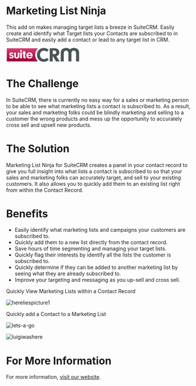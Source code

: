 # Marketing List Ninja

This add on makes managing target lists a breeze in SuiteCRM. Easily create and identify what Target lists your Contacts are subscribed to in SuiteCRM and easily add a contact or lead to any target list in CRM.

<img src="https://github.com/CRMExpertsNY/TimesheetNinjaSuite/blob/master/Docs/suitecrm_logo_large.png?raw=true" width="200">

The Challenge
==========

In SuiteCRM, there is currently no easy way for a sales or marketing person to be able to see what marketing lists a contact is subscribed to. As a result, your sales and marketing folks could be blindly marketing and selling to a customer the wrong products and mess up the opportunity to accurately cross sell and upsell new products.

The Solution
============

Marketing List Ninja for SuiteCRM creates a panel in your contact record to give you full insight into what lists a contact is subscribed to so that your sales and marketing folks can accurately target, and sell to your existing customers. It also allows you to quickly add them to an existing list right from within the Contact Record.

Benefits
===========

- Easily identify what marketing lists and campaigns your customers are subscribed to.
- Quickly add them to a new list directly from the contact record.
- Save hours of time segmenting and managing your target lists.
- Quickly flag their interests by identify all the lists the customer is subscribed to.
- Quickly determine if they can be added to another marketing list by seeing what they are already subscribed to.
- Improve your targeting and messaging as you up-sell and cross sell.

Quickly View Marketing Lists within a Contact Record

![hereliespicture1](https://i.imgur.com/FFqK4ze.png)

Quickly add a Contact to a Marketing List

![lets-a-go](https://i.imgur.com/GecF46K.png)

![luigiwashere](https://i.imgur.com/sjuTeS3.png)

For More Information
============
For more information, [visit our website](https://crmexpertsny.com/product/timesheet-ninja-monthly/).
